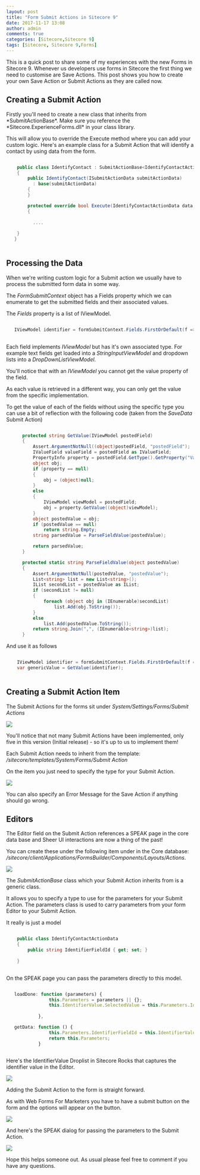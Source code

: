 ```yaml
---
layout: post
title: "Form Submit Actions in Sitecore 9"
date: 2017-11-17 13:08
author: admin
comments: true
categories: [Sitecore,Sitecore 9]
tags: [Sitecore, Sitecore 9,Forms]
---
```


<span class="dropcap">T</span>his is a quick post to share some of my experiences with the new Forms in Sitecore 9.
Whenever us developers use forms in Sitecore the first thing we need to customise are Save Actions.
This post shows you how to create your own Save Action or Submit Actions as they are called now.

<!-- more -->
<h2>Creating a Submit Action</h2>
Firstly you'll need to create a new class that inherits from *SubmitActionBase*.
Make sure you reference the *Sitecore.ExperienceForms.dll* in your class library.

This will allow you to override the Execute method where you can add your custom logic.
Here's an example class for a Submit Action that will identify a contact by using data from the form.

```csharp

    public class IdentifyContact : SubmitActionBase<IdentifyContactActionData>
    {
        public IdentifyContact(ISubmitActionData submitActionData)
          : base(submitActionData)
        {
        }

        protected override bool Execute(IdentifyContactActionData data, FormSubmitContext formSubmitContext)
        {
		  
		  ....
		  
	}
   }
	
```

<h2>Processing the Data</h2>
When we're writing custom logic for a Submit action we usually have to process the submitted form data in some way.

The *FormSubmitContext* object has a Fields property which we can enumerate to get the submitted fields and their associated values.

The *Fields* property is a list of IViewModel.

```csharp

   IViewModel identifier = formSubmitContext.Fields.FirstOrDefault(f => Guid.Parse(f.ItemId) == Guid.Parse(data.IdentifierFieldId));
   
 ```

 Each field implements *IViewModel* but has it's own associated type. 
 For example text fields get loaded into a *StringInputViewModel* and dropdown lists 
 into a *DropDownListViewModel*. 
 
 You'll notice that with an *IViewModel* you cannot get the value property of the field. 
 
 As each value is retrieved in a different way, you can only get the value from the specific implementation.

 To get the value of each of the fields without using the specific type you can use a bit of reflection with the following code (taken from the *SaveData* Submit Action)
  
  
  ```csharp
  
        protected string GetValue(IViewModel postedField)
        {
            Assert.ArgumentNotNull((object)postedField, "postedField");
            IValueField valueField = postedField as IValueField;
            PropertyInfo property = postedField.GetType().GetProperty("Value");
            object obj;
            if (property == null)
            {
                obj = (object)null;
            }
            else
            {
                IViewModel viewModel = postedField;
                obj = property.GetValue((object)viewModel);
            }
            object postedValue = obj;
            if (postedValue == null)
                return string.Empty;
            string parsedValue = ParseFieldValue(postedValue);

            return parsedValue;
        }

        protected static string ParseFieldValue(object postedValue)
        {
            Assert.ArgumentNotNull(postedValue, "postedValue");
            List<string> list = new List<string>();
            IList secondList = postedValue as IList;
            if (secondList != null)
            {
                foreach (object obj in (IEnumerable)secondList)
                    list.Add(obj.ToString());
            }
            else
                list.Add(postedValue.ToString());
            return string.Join(",", (IEnumerable<string>)list);
        }
```

And use it as follows

```csharp

    IViewModel identifier = formSubmitContext.Fields.FirstOrDefault(f => Guid.Parse(f.ItemId) == Guid.Parse(data.IdentifierFieldId));
    var genericValue = GetValue(identifier);
	
```

<h2>Creating a Submit Action Item</h2>

The Submit Actions for the forms sit under *System/Settings/Forms/Submit Actions*

<img src="/assets/img/settingsforms.PNG" />

You'll notice that not many Submit Actions have been implemented, only five in this version (Initial release) - so it's up to us to implement them!

Each Submit Action needs to inherit from the template: */sitecore/templates/System/Forms/Submit Action*

On the item you just need to specify the type for your Submit Action.

<img src="/assets/img/SubmitActionDetail.PNG" />

You can also specify an Error Message for the Save Action if anything should go wrong.


<h2>Editors</h2>
The Editor field on the Submit Action references a SPEAK page in the core data base and Sheer UI interactions are now a thing of the past!

You can create these under the following item under in the Core database: */sitecore/client/Applications/FormsBuilder/Components/Layouts/Actions*.

<img src="/assets/img/speakpage.PNG" />


The *SubmitActionBase* class which your Submit Action inherits from is a generic class. 

It allows you to specify a type to use for the parameters for your Submit Action.
The parameters class is used to carry parameters from your form Editor to your Submit Action.

It really is just a model 

```csharp

    public class IdentifyContactActionData
    {
        public string IdentifierFieldId { get; set; }
       
    }
	
```

On the SPEAK page you can pass the parameters directly to this model.


```javascript

   loadDone: function (parameters) {
                this.Parameters = parameters || {};
                this.IdentifierValue.SelectedValue = this.Parameters.IdentifierFieldId;
               
            },

   getData: function () {
                this.Parameters.IdentifierFieldId = this.IdentifierValue.SelectedValue;     
                return this.Parameters;
            }
			
```

Here's the IdentifierValue Droplist in Sitecore Rocks that captures the identifier value in the Editor.

<img src="/assets/img/speakfieldvalue.PNG" />

Adding the Submit Action to the form is straight forward.

As with Web Forms For Marketers you have to have a submit button on the form and the options will appear on the button.

<img src="/assets/img/actioninplace.PNG" />

And here's the SPEAK dialog for passing the parameters to the Submit Action.

<img src="/assets/img/speakpagedialog.PNG" />

Hope this helps someone out. As usual please feel free to comment if you have any questions.



			